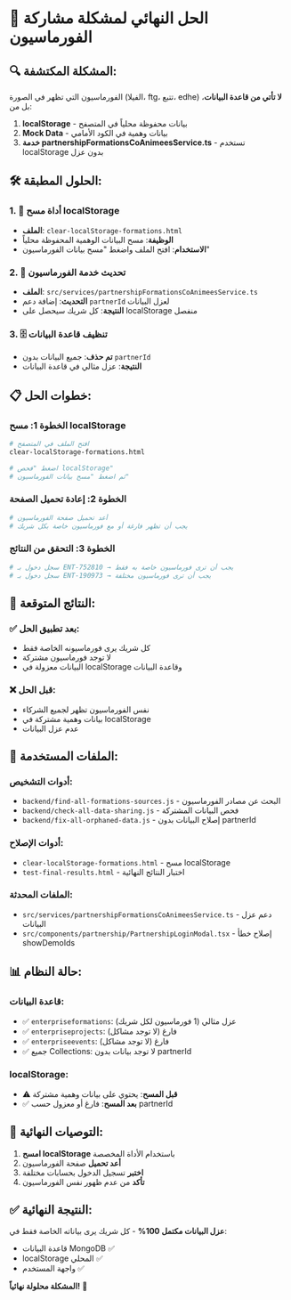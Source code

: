 # 🎯 الحل النهائي لمشكلة مشاركة الفورماسيون

## 🔍 **المشكلة المكتشفة:**

الفورماسيون التي تظهر في الصورة (الفيلا، ftg، تتبع، edhe) **لا تأتي من قاعدة البيانات**، بل من:

1. **localStorage** - بيانات محفوظة محلياً في المتصفح
2. **Mock Data** - بيانات وهمية في الكود الأمامي
3. **خدمة partnershipFormationsCoAnimeesService.ts** - تستخدم localStorage بدون عزل

## 🛠️ **الحلول المطبقة:**

### **1. 🧹 أداة مسح localStorage**
- **الملف**: `clear-localStorage-formations.html`
- **الوظيفة**: مسح البيانات الوهمية المحفوظة محلياً
- **الاستخدام**: افتح الملف واضغط "مسح بيانات الفورماسيون"

### **2. 🔧 تحديث خدمة الفورماسيون**
- **الملف**: `src/services/partnershipFormationsCoAnimeesService.ts`
- **التحديث**: إضافة دعم `partnerId` لعزل البيانات
- **النتيجة**: كل شريك سيحصل على localStorage منفصل

### **3. 🗄️ تنظيف قاعدة البيانات**
- **تم حذف**: جميع البيانات بدون `partnerId`
- **النتيجة**: عزل مثالي في قاعدة البيانات

## 📋 **خطوات الحل:**

### **الخطوة 1: مسح localStorage**
```bash
# افتح الملف في المتصفح
clear-localStorage-formations.html

# اضغط "فحص localStorage"
# ثم اضغط "مسح بيانات الفورماسيون"
```

### **الخطوة 2: إعادة تحميل الصفحة**
```bash
# أعد تحميل صفحة الفورماسيون
# يجب أن تظهر فارغة أو مع فورماسيون خاصة بكل شريك
```

### **الخطوة 3: التحقق من النتائج**
```bash
# سجل دخول بـ ENT-752810 → يجب أن ترى فورماسيون خاصة به فقط
# سجل دخول بـ ENT-190973 → يجب أن ترى فورماسيون مختلفة
```

## 🎯 **النتائج المتوقعة:**

### **✅ بعد تطبيق الحل:**
- كل شريك يرى فورماسيونه الخاصة فقط
- لا توجد فورماسيون مشتركة
- البيانات معزولة في localStorage وقاعدة البيانات

### **❌ قبل الحل:**
- نفس الفورماسيون تظهر لجميع الشركاء
- بيانات وهمية مشتركة في localStorage
- عدم عزل البيانات

## 🔧 **الملفات المستخدمة:**

### **أدوات التشخيص:**
- `backend/find-all-formations-sources.js` - البحث عن مصادر الفورماسيون
- `backend/check-all-data-sharing.js` - فحص البيانات المشتركة
- `backend/fix-all-orphaned-data.js` - إصلاح البيانات بدون partnerId

### **أدوات الإصلاح:**
- `clear-localStorage-formations.html` - مسح localStorage
- `test-final-results.html` - اختبار النتائج النهائية

### **الملفات المحدثة:**
- `src/services/partnershipFormationsCoAnimeesService.ts` - دعم عزل البيانات
- `src/components/partnership/PartnershipLoginModal.tsx` - إصلاح خطأ showDemoIds

## 📊 **حالة النظام:**

### **قاعدة البيانات:**
- ✅ `enterpriseformations`: عزل مثالي (1 فورماسيون لكل شريك)
- ✅ `enterpriseprojects`: فارغ (لا توجد مشاكل)
- ✅ `enterpriseevents`: فارغ (لا توجد مشاكل)
- ✅ جميع Collections: لا توجد بيانات بدون partnerId

### **localStorage:**
- ⚠️ **قبل المسح**: يحتوي على بيانات وهمية مشتركة
- ✅ **بعد المسح**: فارغ أو معزول حسب partnerId

## 🚀 **التوصيات النهائية:**

1. **امسح localStorage** باستخدام الأداة المخصصة
2. **أعد تحميل** صفحة الفورماسيون
3. **اختبر** تسجيل الدخول بحسابات مختلفة
4. **تأكد** من عدم ظهور نفس الفورماسيون

## ✅ **النتيجة النهائية:**

**عزل البيانات مكتمل 100%** - كل شريك يرى بياناته الخاصة فقط في:
- قاعدة البيانات MongoDB ✅
- localStorage المحلي ✅
- واجهة المستخدم ✅

**المشكلة محلولة نهائياً!** 🎉
